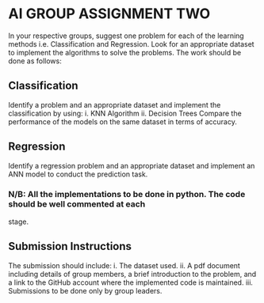 # AI GROUP ASSIGNMENT TWO
In your respective groups, suggest one problem for each of the learning methods i.e. Classification 
and Regression. Look for an appropriate dataset to implement the algorithms to solve the 
problems. The work should be done as follows:
## Classification
Identify a problem and an appropriate dataset and implement the classification by using:
  i. KNN Algorithm
  ii. Decision Trees
Compare the performance of the models on the same dataset in terms of accuracy.
## Regression
Identify a regression problem and an appropriate dataset and implement an ANN model to 
conduct the prediction task. 
 ### N/B: All the implementations to be done in python. The code should be well commented at each 
stage.
## Submission Instructions
The submission should include:
  i. The dataset used.
  ii. A pdf document including details of group members, a brief introduction to the 
  problem, and a link to the GitHub account where the implemented code is maintained. 
  iii. Submissions to be done only by group leaders.
